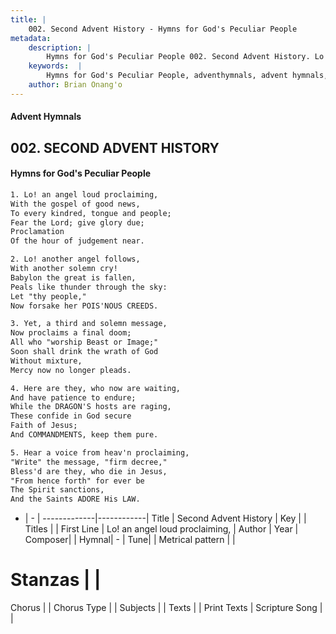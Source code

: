 ```yaml
---
title: |
    002. Second Advent History - Hymns for God's Peculiar People
metadata:
    description: |
        Hymns for God's Peculiar People 002. Second Advent History. Lo! an angel loud proclaiming, With the gospel of good news, To every kindred, tongue and people; Fear the Lord; give glory due; Proclamation Of the hour of judgement near.  
    keywords:  |
        Hymns for God's Peculiar People, adventhymnals, advent hymnals, Second Advent History, Lo! an angel loud proclaiming,. 
    author: Brian Onang'o
---
```

#### Advent Hymnals
## 002. SECOND ADVENT HISTORY
####  Hymns for God's Peculiar People
```txt
1. Lo! an angel loud proclaiming,
With the gospel of good news,
To every kindred, tongue and people;
Fear the Lord; give glory due;
Proclamation
Of the hour of judgement near.

2. Lo! another angel follows,
With another solemn cry!
Babylon the great is fallen,
Peals like thunder through the sky:
Let "thy people,"
Now forsake her POIS'NOUS CREEDS.

3. Yet, a third and solemn message,
Now proclaims a final doom;
All who "worship Beast or Image;"
Soon shall drink the wrath of God
Without mixture,
Mercy now no longer pleads.

4. Here are they, who now are waiting,
And have patience to endure;
While the DRAGON'S hosts are raging,
These confide in God secure
Faith of Jesus;
And COMMANDMENTS, keep them pure.

5. Hear a voice from heav'n proclaiming,
"Write" the message, "firm decree,"
Bless'd are they, who die in Jesus,
"From hence forth" for ever be
The Spirit sanctions,
And the Saints ADORE His LAW.


```
- |   -  |
-------------|------------|
Title | Second Advent History |
Key |  |
Titles |  |
First Line | Lo! an angel loud proclaiming, |
Author | 
Year | 
Composer|  |
Hymnal|  - |
Tune|  |
Metrical pattern | |
# Stanzas |  |
Chorus |  |
Chorus Type |  |
Subjects |  |
Texts |  |
Print Texts | 
Scripture Song |  |
    

